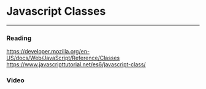 # Javascript Classes

---

### Reading

https://developer.mozilla.org/en-US/docs/Web/JavaScript/Reference/Classes
https://www.javascripttutorial.net/es6/javascript-class/

### Video
